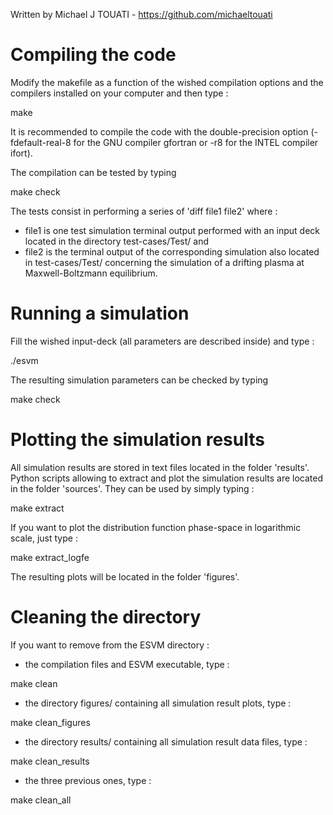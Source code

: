 Written by Michael J TOUATI - https://github.com/michaeltouati

# Compiling the code

Modify the makefile as a function of the wished compilation options and the compilers installed on your computer and then type :

make

It is recommended to compile the code with the double-precision option (-fdefault-real-8 for the GNU compiler gfortran or -r8 for the INTEL compiler ifort). 

The compilation can be tested by typing

make check

The tests consist in performing a series of 'diff file1 file2' where :
* file1 is one test simulation terminal output performed with an input deck located in the directory test-cases/Test/ and
* file2 is the terminal output of the corresponding simulation also located in test-cases/Test/ 
concerning the simulation of a drifting plasma at Maxwell-Boltzmann equilibrium.

# Running a simulation

Fill the wished input-deck (all parameters are described inside) and type :

./esvm

The resulting simulation parameters can be checked by typing

make check

# Plotting the simulation results

All simulation results are stored in text files located in the folder 'results'. 
Python scripts allowing to extract and plot the simulation results are located in the folder 'sources'.
They can be used by simply typing :

make extract

If you want to plot the distribution function phase-space in logarithmic scale, just type :

make extract_logfe  

The resulting plots will be located in the folder 'figures'.

# Cleaning the directory

If you want to remove from the ESVM directory :

- the compilation files and ESVM executable, type :

make clean

- the directory figures/ containing all simulation result plots, type :

make clean_figures

- the directory results/ containing all simulation result data files, type :

make clean_results

- the three previous ones, type :

make clean_all
